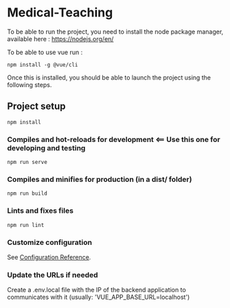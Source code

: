 
# Medical-Teaching

To be able to run the project, you need to install the node package manager, available here : https://nodejs.org/en/

To be able to use vue run :
```
npm install -g @vue/cli
```
Once this is installed, you should be able to launch the project using the following steps.

## Project setup
```
npm install
```

### Compiles and hot-reloads for development <== Use this one for developing and testing
```
npm run serve
```

### Compiles and minifies for production (in a dist/ folder)
```
npm run build
```

### Lints and fixes files
```
npm run lint
```

### Customize configuration
See [Configuration Reference](https://cli.vuejs.org/config/).

### Update the URLs if needed

Create a .env.local file with the IP of the backend application to communicates with it (usually: 'VUE_APP_BASE_URL=localhost')
